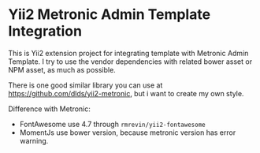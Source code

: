 Yii2 Metronic Admin Template Integration
========================================

This is Yii2 extension project for integrating template with Metronic Admin Template. I try to use the vendor dependencies with related bower asset or NPM asset, as much as possible.

There is one good similar library you can use at https://github.com/dlds/yii2-metronic, but i want to create my own style.


Difference with Metronic:

- FontAwesome use 4.7 through `rmrevin/yii2-fontawesome`
- MomentJs use bower version, because metronic version has error warning.

